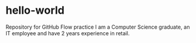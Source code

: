 # hello-world
Repository for GitHub Flow practice
I am a Computer Science graduate, an IT employee and have 2 years experience in retail.
